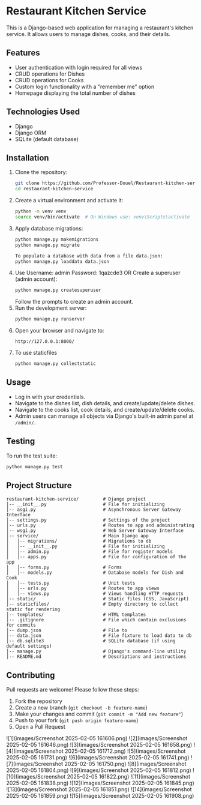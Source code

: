 # Restaurant Kitchen Service

This is a Django-based web application for managing a restaurant's kitchen service.
It allows users to manage dishes, cooks, and their details.

## Features
- User authentication with login required for all views
- CRUD operations for Dishes
- CRUD operations for Cooks
- Custom login functionality with a "remember me" option
- Homepage displaying the total number of dishes

## Technologies Used
- Django
- Django ORM
- SQLite (default database)

## Installation
1. Clone the repository:
   ```sh
   git clone https://github.com/Professor-Douel/Restaurant-kitchen-service.git
   cd restaurant-kitchen-service
   ```
2. Create a virtual environment and activate it:
   ```sh
   python -m venv venv
   source venv/bin/activate  # On Windows use: venv\Scripts\activate
   ```
3. Apply database migrations:
   ```sh
   python manage.py makemigrations
   python manage.py migrate
   ```
   ```sh
   To populate a database with data from a file data.json:
   python manage.py loaddata data.json
   ```
4. Use Username: admin
       Password: 1qazcde3
   OR
   Create a superuser (admin account):
   ```sh
   python manage.py createsuperuser
   ```
   Follow the prompts to create an admin account.
5. Run the development server:
   ```sh
   python manage.py runserver
   ```
6. Open your browser and navigate to:
   ```
   http://127.0.0.1:8000/
   ```
7. To use staticfiles
   ```sh
   python manage.py collectstatic
   ```

## Usage
- Log in with your credentials.
- Navigate to the dishes list, dish details, and create/update/delete dishes.
- Navigate to the cooks list, cook details, and create/update/delete cooks.
- Admin users can manage all objects via Django's built-in admin panel at `/admin/`.

## Testing
To run the test suite:
```sh
python manage.py test
```

## Project Structure
```
restaurant-kitchen-service/         # Django project
│-- __init__.py                     # File for initializing
│-- asgi.py                         # Asynchronous Server Gateway Interface
│-- settings.py                     # Settings of the project
│-- urls.py                         # Routes to app and administrating
│-- wsgi.py                         # Web Server Gateway Interface
│-- service/                        # Main Django app
│   │-- migrations/                 # Migrations to db
│   │-- __init__.py                 # File for initializing
│   │-- admin.py                    # File for register models
│   │-- apps.py                     # File for configuration of the app
│   │-- forms.py                    # Forms
│   │-- models.py                   # Database models for Dish and Cook
│   │-- tests.py                    # Unit tests
│   │-- urls.py                     # Routes to app views
│   │-- views.py                    # Views handling HTTP requests
│-- static/                         # Static files (CSS, JavaScript)
│-- staticfiles/                    # Empty directory to collect static for rendering
│-- templates/                      # HTML templates
│-- .gitignore                      # File which contain exclusions for commits
│-- dump.json                       # File to 
│-- data.json                       # File fixture to load data to db
│-- db.sqlite3                      # SQLite database (if using default settings)
│-- manage.py                       # Django's command-line utility
│-- README.md                       # Descriptions and instructions
```

## Contributing
Pull requests are welcome! Please follow these steps:
1. Fork the repository
2. Create a new branch (`git checkout -b feature-name`)
3. Make your changes and commit (`git commit -m "Add new feature"`)
4. Push to your fork (`git push origin feature-name`)
5. Open a Pull Request

![1](images/Screenshot 2025-02-05 161606.png)
![2](images/Screenshot 2025-02-05 161646.png)
![3](images/Screenshot 2025-02-05 161658.png)
![4](images/Screenshot 2025-02-05 161712.png)
![5](images/Screenshot 2025-02-05 161731.png)
![6](images/Screenshot 2025-02-05 161741.png)
![7](images/Screenshot 2025-02-05 161750.png)
![8](images/Screenshot 2025-02-05 161804.png)
![9](images/Screenshot 2025-02-05 161812.png)
![10](images/Screenshot 2025-02-05 161822.png)
![11](images/Screenshot 2025-02-05 161838.png)
![12](images/Screenshot 2025-02-05 161845.png)
![13](images/Screenshot 2025-02-05 161851.png)
![14](images/Screenshot 2025-02-05 161859.png)
![15](images/Screenshot 2025-02-05 161908.png)
